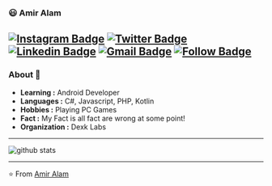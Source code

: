 ### 😃 Amir Alam
[![Instagram Badge](https://img.shields.io/badge/-Amir_Alam-1ca0f1?style=flat-square&logo=instagram&logoColor=white&link=https://instagran.com/amiralam0)](https://instagram.com/amiralam0)
[![Twitter Badge](https://img.shields.io/badge/-Amir_Alam-1ca0f1?style=flat-square&logo=twitter&logoColor=white&link=https://twitter.com/amiralam569)](https://twitter.com/amiralam569)  [![Linkedin Badge](https://img.shields.io/badge/-Amir_Alam-blue?style=flat-square&logo=Linkedin&logoColor=white&link=https://www.linkedin.com/in/iamir-alam-44378416b//)](https://www.linkedin.com/in/amir-alam-44378416b/) [![Gmail Badge](https://img.shields.io/badge/-Gmail-c14438?style=flat-square&logo=Gmail&logoColor=white&link=sharpprogrammer2018@gmail.com)](mailto:sharpprogrammer2018@gmail.com)
[![Follow Badge](https://img.shields.io/github/followers/mrsharpp?label=Followers&style=social)](mailto:sharpprogrammer2018@gmail.com)
---------------------------------------------------------------------------------------------------------------------------------------------------------------------------------
### About 🤠

-  **Learning :** Android Developer
-  **Languages :** C#, Javascript, PHP, Kotlin
-  **Hobbies :** Playing PC Games
-  **Fact :** My Fact is all fact are wrong at some point!
-  **Organization :** Dexk Labs

---------------------------------------------------------------------------------------------------------------------------------------------------------------------------------

![github stats](https://github-readme-stats.vercel.app/api?username=mrsharpp&show_icons=true)

---------------------------------------------------------------------------------------------------------------------------------------------------------------------------------


⭐️ From [Amir Alam](https://github.com/mrsharpp)
